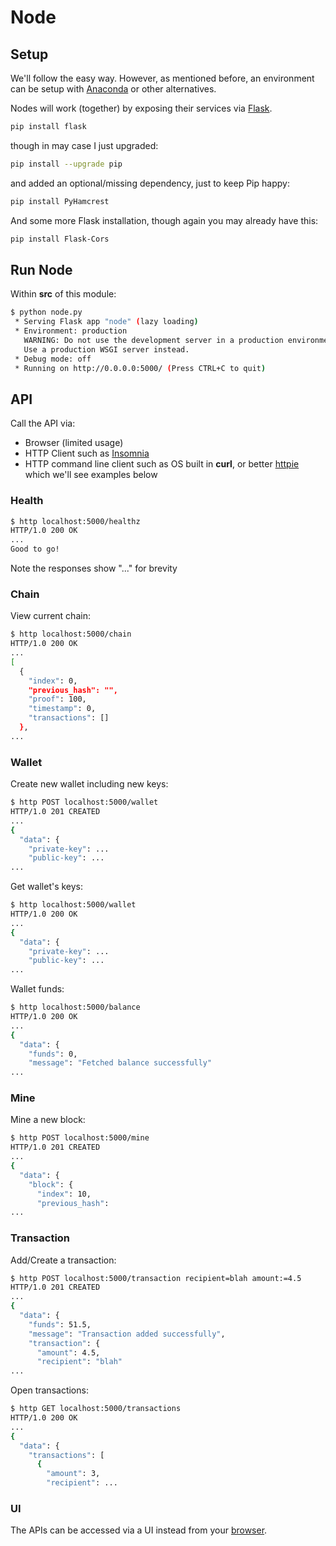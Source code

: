 # Node

## Setup

We'll follow the easy way.
However, as mentioned before, an environment can be setup with [Anaconda](https://anaconda.org/anaconda/anaconda-navigator) or other alternatives.

Nodes will work (together) by exposing their services via [Flask](http://flask.pocoo.org/).

```bash
pip install flask
```

though in may case I just upgraded:

```bash
pip install --upgrade pip
```

and added an optional/missing dependency, just to keep Pip happy:

```bash
pip install PyHamcrest
```

And some more Flask installation, though again you may already have this:

```bash
pip install Flask-Cors
```

## Run Node

Within **src** of this module:

```bash
$ python node.py
 * Serving Flask app "node" (lazy loading)
 * Environment: production
   WARNING: Do not use the development server in a production environment.
   Use a production WSGI server instead.
 * Debug mode: off
 * Running on http://0.0.0.0:5000/ (Press CTRL+C to quit)
```

## API

Call the API via:

- Browser (limited usage)
- HTTP Client such as [Insomnia](https://insomnia.rest/)
- HTTP command line client such as OS built in **curl**, or better [httpie](https://httpie.org) which we'll see examples below

### Health

```bash
$ http localhost:5000/healthz
HTTP/1.0 200 OK
...
Good to go!
```

Note the responses show "..." for brevity

### Chain

View current chain:

```bash
$ http localhost:5000/chain
HTTP/1.0 200 OK
...
[
  {
    "index": 0,
    "previous_hash": "",
    "proof": 100,
    "timestamp": 0,
    "transactions": []
  },
...
```

### Wallet

Create new wallet including new keys:

```bash
$ http POST localhost:5000/wallet
HTTP/1.0 201 CREATED
...
{
  "data": {
    "private-key": ...
    "public-key": ...
...
```

Get wallet's keys:

```bash
$ http localhost:5000/wallet
HTTP/1.0 200 OK
...
{
  "data": {
    "private-key": ...
    "public-key": ...
...
```

Wallet funds:

```bash
$ http localhost:5000/balance
HTTP/1.0 200 OK
...
{
  "data": {
    "funds": 0,
    "message": "Fetched balance successfully"
...
```

### Mine

Mine a new block:

```bash
$ http POST localhost:5000/mine
HTTP/1.0 201 CREATED
...
{
  "data": {
    "block": {
      "index": 10,
      "previous_hash":
...
```

### Transaction

Add/Create a transaction:

```bash
$ http POST localhost:5000/transaction recipient=blah amount:=4.5
HTTP/1.0 201 CREATED
...
{
  "data": {
    "funds": 51.5,
    "message": "Transaction added successfully",
    "transaction": {
      "amount": 4.5,
      "recipient": "blah"
...
```

Open transactions:

```bash
$ http GET localhost:5000/transactions
HTTP/1.0 200 OK
...
{
  "data": {
    "transactions": [
      {
        "amount": 3,
        "recipient": ...
```

### UI

The APIs can be accessed via a UI instead from your [browser](http://localhost:5000).